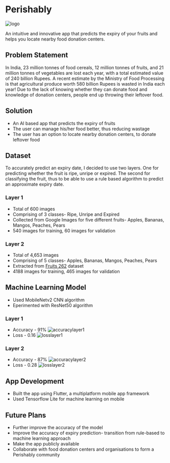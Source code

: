# Perishably
![logo](https://user-images.githubusercontent.com/83014418/159121420-d75f4466-1b0d-48c5-b778-eb0e3a7db8b9.png)

An intuitive and innovative app that predicts the expiry of your fruits and helps you locate nearby food donation centers. 

## Problem Statement

In India, 23 million tonnes of food cereals, 12 million tonnes of fruits, and 21 million tonnes of vegetables are lost each year, with a total estimated value of 240 billion Rupees. A recent estimate by the Ministry of Food Processing is that agricultural produce worth 580 billion Rupees is wasted in India each year! Due to the lack of knowing whether they can donate food and knowledge of donation centers, people end up throwing their leftover food. 

## Solution

- An AI based app that predicts the expiry of fruits
- The user can manage his/her food better, thus reducing wastage
- The user has an option to locate nearby donation centers, to donate leftover food

## Dataset

To accurately predict an expiry date, I decided to use two layers. One for predicting whether the fruit is ripe, unripe or expired. The second for classifying the fruit, thus to be able to use a rule based algorithm to predict an approximate expiry date. 

### Layer 1

- Total of 600 images
- Comprising of 3 classes- Ripe, Unripe and Expired
- Collected from Google Images for five different fruits- Apples, Bananas, Mangos, Peaches, Pears
- 540 images for training, 60 images for validation

### Layer 2

- Total of 4,653 images
- Comprising of 5 classes- Apples, Bananas, Mangos, Peaches, Pears
- Extracted from [Fruits 262](https://www.kaggle.com/datasets/aelchimminut/fruits262) dataset
- 4188 images for training, 465 images for validation

## Machine Learning Model

- Used MobileNetv2 CNN algorithm
- Eperimented with ResNet50 algorithm

### Layer 1

- Accuracy - 91%
![accuracylayer1](https://user-images.githubusercontent.com/83014418/159122116-fb7d543c-7e50-44d3-a947-911c91a08a0f.png)
- Loss - 0.16
![losslayer1](https://user-images.githubusercontent.com/83014418/159122122-ea905083-37aa-431b-b91a-ab40e3d1a390.png)

### Layer 2

- Accuracy - 87%
![accuracylayer2](https://user-images.githubusercontent.com/83014418/159122190-490ff95f-585d-4575-b169-067fce1f88aa.png)
- Loss - 0.28
![losslayer2](https://user-images.githubusercontent.com/83014418/159122199-0becdeb6-9fb1-46ec-bc58-f8764eaf7c1c.png)

## App Development

- Built the app using Flutter, a multiplatform mobile app framework
- Used Tensorflow Lite for machine learning on mobile

## Future Plans
- Further improve the accuracy of the model
- Improve the accuracy of expiry prediction- transition from rule-based to machine learning approach
- Make the app publicly available
- Collaborate with food donation centers and organisations to form a Perishably community
